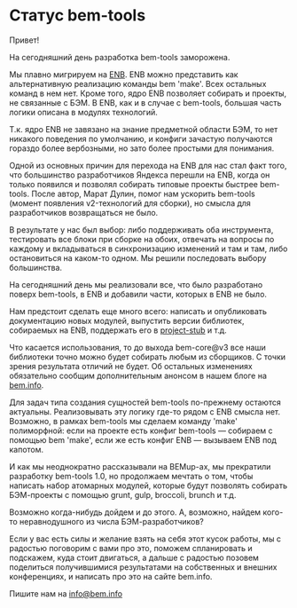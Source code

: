 # Статус bem-tools

Привет!

На сегодняшний день разработка bem-tools заморожена.

Мы плавно мигрируем на [ENB](http://enb-make.info/). ENB можно представить как альтернативную реализацию команды bem 'make'. Всех остальных команд в нем нет. Кроме того, ядро ENB позволяет собирать и проекты, не связанные с БЭМ. В ENB, как и в случае с bem-tools, большая часть логики описана в модулях технологий.

Т.к. ядро ENB не завязано на знание предметной области БЭМ, то нет никакого поведения по умолчанию, и конфиги зачастую получаются гораздо более вербозными, но зато более простыми для понимания.

Одной из основных причин для перехода на ENB для нас стал факт того, что большинство разработчиков Яндекса перешли на ENB, когда он только появился и позволял собирать типовые проекты быстрее bem-tools. После автор, Марат Дулин, помог нам ускорить bem-tools (момент появления v2-технологий для сборки), но смысла для разработчиков возвращаться не было.

В результате у нас был выбор: либо поддерживать оба инструмента, тестировать все блоки при сборке на обоих, отвечать на вопросы по каждому и вкладываться в синхронизацию изменений и там и там, либо остановиться на каком-то одном. Мы решили последовать выбору большинства.

На сегодняшний день мы реализовали все, что было разработано поверх bem-tools, в ENB и добавили части, которых в ENB не было.

Нам предстоит сделать еще много всего: написать и опубликовать документацию новых модулей, выпустить версии библиотек, собираемых на ENB, поддержать его в [project-stub](https://ru.bem.info/tutorials/project-stub/) и т.д.

Что касается использования, то до выхода bem-core@v3 все наши библиотеки точно можно будет собирать любым из сборщиков. С точки зрения результата отличий не будет. Об остальных изменениях обязательно сообщим дополнительным анонсом в нашем блоге на [bem.info](https://ru.bem.info/blog).

Для задач типа создания сущностей bem-tools по-прежнему остаются актуальны. Реализовывать эту логику где-то рядом с ENB смысла нет. Возможно, в рамках bem-tools мы сделаем команду 'make' полиморфной: если на проекте есть конфиг bem-tools — собираем с помощью bem 'make', если же есть конфиг ENB — вызываем ENB под капотом.

И как мы неоднократно рассказывали на BEMup-ах, мы прекратили разработку bem-tools 1.0, но продолжаем мечтать о том, чтобы написать набор атомарных модулей, которые будут позволять собирать БЭМ-проекты с помощью grunt, gulp, broccoli, brunch и т.д.

Возможно когда-нибудь дойдем и до этого. А, возможно, найдем кого-то неравнодушного из числа БЭМ-разработчиков?

Если у вас есть силы и желание взять на себя этот кусок работы, мы с радостью поговорим с вами про это, поможем спланировать и подскажем, куда стоит двигаться, а дальше с радостью позовем поделиться получившимися результатами на собственных и внешних конференциях, и написать про это на сайте bem.info.

Пишите нам на [info@bem.info](mailto:info@bem.info)
